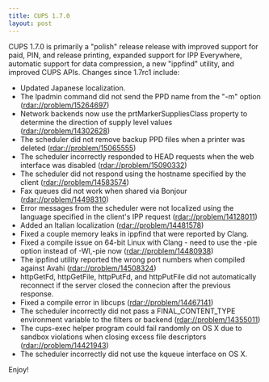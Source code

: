 ```yaml
---
title: CUPS 1.7.0
layout: post
---
```


CUPS 1.7.0 is primarily a "polish" release release with improved support for paid, PIN, and release printing, expanded support for IPP Everywhere, automatic support for data compression, a new "ippfind" utility, and improved CUPS APIs. Changes since 1.7rc1 include:
- Updated Japanese localization.
- The lpadmin command did not send the PPD name from the "-m" option (<rdar://problem/15264697>)
- Network backends now use the prtMarkerSuppliesClass property to determine the direction of supply level values (<rdar://problem/14302628>)
- The scheduler did not remove backup PPD files when a printer was deleted (<rdar://problem/15065555>)
- The scheduler incorrectly responded to HEAD requests when the web interface was disabled (<rdar://problem/15090332>)
- The scheduler did not respond using the hostname specified by the client (<rdar://problem/14583574>)
- Fax queues did not work when shared via Bonjour (<rdar://problem/14498310>)
- Error messages from the scheduler were not localized using the language specified in the client's IPP request (<rdar://problem/14128011>)
- Added an Italian localization (<rdar://problem/14481578>)
- Fixed a couple memory leaks in ippfind that were reported by Clang.
- Fixed a compile issue on 64-bit Linux with Clang - need to use the -pie option instead of -Wl,-pie now (<rdar://problem/14480938>)
- The ippfind utility reported the wrong port numbers when compiled against Avahi (<rdar://problem/14508324>)
- httpGetFd, httpGetFile, httpPutFd, and httpPutFile did not automatically reconnect if the server closed the connecion after the previous response.
- Fixed a compile error in libcups (<rdar://problem/14467141>)
- The scheduler incorrectly did not pass a FINAL_CONTENT_TYPE environment variable to the filters or backend (<rdar://problem/14355011>)
- The cups-exec helper program could fail randomly on OS X due to sandbox violations when closing excess file descriptors (<rdar://problem/14421943>)
- The scheduler incorrectly did not use the kqueue interface on OS X.

Enjoy!
